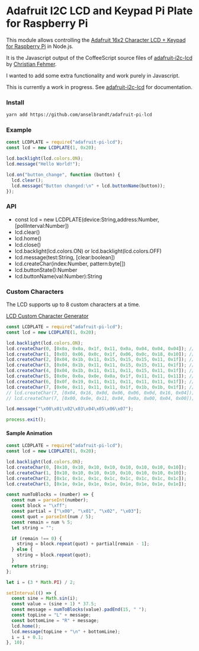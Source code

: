 # Adafruit I2C LCD and Keypad Pi Plate for Raspberry Pi

This module allows controlling the [Adafruit 16x2 Character LCD + Keypad for Raspberry Pi](https://learn.adafruit.com/adafruit-16x2-character-lcd-plus-keypad-for-raspberry-pi) in Node.js.

It is the Javascript output of the CoffeeScript source files of [adafruit-i2c-lcd](https://github.com/fehmer/adafruit-i2c-lcd) by [Christian Fehmer](https://github.com/fehmer).

I wanted to add some extra functionality and work purely in Javascript.

This is currently a work in progress. See [adafruit-i2c-lcd](https://github.com/fehmer/adafruit-i2c-lcd) for documentation.

### Install

```bash
yarn add https://github.com/anselbrandt/adafruit-pi-lcd
```

### Example

```javascript
const LCDPLATE = require("adafruit-pi-lcd");
const lcd = new LCDPLATE(1, 0x20);

lcd.backlight(lcd.colors.ON);
lcd.message("Hello World!");

lcd.on("button_change", function (button) {
  lcd.clear();
  lcd.message("Button changed:\n" + lcd.buttonName(button));
});
```

### API

- const lcd = new LCDPLATE(device:String,address:Number,[pollInterval:Number])
- lcd.clear()
- lcd.home()
- lcd.close()
- lcd.backlight(lcd.colors.ON) or lcd.backlight(lcd.colors.OFF)
- lcd.message(test:String, [clear:boolean])
- lcd.createChar(index:Number, pattern:byte[])
- lcd.buttonState():Number
- lcd.buttonName(val:Number):String

### Custom Characters

The LCD supports up to 8 custom characters at a time.

[LCD Custom Character Generator](https://maxpromer.github.io/LCD-Character-Creator/)

```javascript
const LCDPLATE = require("adafruit-pi-lcd");
const lcd = new LCDPLATE(1, 0x20);

lcd.backlight(lcd.colors.ON);
lcd.createChar(0, [0x0a, 0x0a, 0x1f, 0x11, 0x0a, 0x04, 0x04, 0x04]); // power plug
lcd.createChar(1, [0x03, 0x06, 0x0c, 0x1f, 0x06, 0x0c, 0x18, 0x10]); // lightning
lcd.createChar(2, [0x04, 0x1b, 0x11, 0x15, 0x15, 0x15, 0x11, 0x1f]); // full batt
lcd.createChar(3, [0x04, 0x1b, 0x11, 0x11, 0x15, 0x15, 0x11, 0x1f]); // 2/3 batt
lcd.createChar(4, [0x04, 0x1b, 0x11, 0x11, 0x11, 0x15, 0x11, 0x1f]); // 1/3 batt
lcd.createChar(5, [0x0e, 0x0a, 0x0e, 0x0a, 0x1f, 0x11, 0x11, 0x11]); // usb plug
lcd.createChar(6, [0x0f, 0x19, 0x11, 0x11, 0x11, 0x11, 0x11, 0x1f]); // sd card
lcd.createChar(7, [0x0e, 0x11, 0x11, 0x11, 0x1f, 0x1b, 0x1b, 0x1f]); // lock
// lcd.createChar(7, [0x04, 0x16, 0x0d, 0x06, 0x06, 0x0d, 0x16, 0x04]); // bluetooth
// lcd.createChar(7, [0x00, 0x0e, 0x11, 0x04, 0x0a, 0x00, 0x04, 0x00]); // wifi

lcd.message("\x00\x01\x02\x03\x04\x05\x06\x07");

process.exit();
```

#### Sample Animation

```javascript
const LCDPLATE = require("adafruit-pi-lcd");
const lcd = new LCDPLATE(1, 0x20);

lcd.backlight(lcd.colors.ON);
lcd.createChar(0, [0x10, 0x10, 0x10, 0x10, 0x10, 0x10, 0x10, 0x10]);
lcd.createChar(1, [0x10, 0x10, 0x10, 0x10, 0x10, 0x10, 0x10, 0x10]);
lcd.createChar(2, [0x1c, 0x1c, 0x1c, 0x1c, 0x1c, 0x1c, 0x1c, 0x1c]);
lcd.createChar(3, [0x1e, 0x1e, 0x1e, 0x1e, 0x1e, 0x1e, 0x1e, 0x1e]);

const numToBlocks = (number) => {
  const num = parseInt(number);
  const block = "\xff";
  const partial = ["\x00", "\x01", "\x02", "\x03"];
  const quot = parseInt(num / 5);
  const remain = num % 5;
  let string = "";

  if (remain !== 0) {
    string = block.repeat(quot) + partial[remain - 1];
  } else {
    string = block.repeat(quot);
  }
  return string;
};

let i = (3 * Math.PI) / 2;

setInterval(() => {
  const sine = Math.sin(i);
  const value = (sine + 1) * 37.5;
  const message = numToBlocks(value).padEnd(15, " ");
  const topLine = "L" + message;
  const bottomLine = "R" + message;
  lcd.home();
  lcd.message(topLine + "\n" + bottomLine);
  i = i + 0.1;
}, 10);
```
